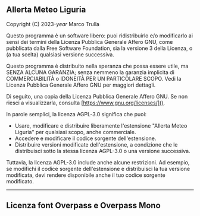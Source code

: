 ## Allerta Meteo Liguria

Copyright (C) 2023-$year$ Marco Trulla

Questo programma è un software libero: puoi ridistribuirlo e/o modificarlo ai sensi dei termini della Licenza Pubblica Generale Affero GNU, come pubblicata dalla Free Software Foundation, sia la versione 3 della Licenza, o (a tua scelta) qualsiasi versione successiva.

Questo programma è distribuito nella speranza che possa essere utile, ma SENZA ALCUNA GARANZIA; senza nemmeno la garanzia implicita di COMMERCIABILITÀ o IDONEITÀ PER UN PARTICOLARE SCOPO. Vedi la Licenza Pubblica Generale Affero GNU per maggiori dettagli.

Di seguito, una copia della Licenza Pubblica Generale Affero GNU. Se non riesci a visualizzarla, consulta [https://www.gnu.org/licenses/]().

<ui-text-content src="/LICENSE.txt"></ui-text-content>

<ui-info-box header="Cosa significa AGPL-3.0?">

In parole semplici, la licenza AGPL-3.0 significa che puoi:

- Usare, modificare e distribuire liberamente l'estensione "Allerta Meteo Liguria" per qualsiasi scopo, anche commerciale.
- Accedere e modificare il codice sorgente dell'estensione.
- Distribuire versioni modificate dell'estensione, a condizione che le distribuisci sotto la stessa licenza AGPL-3.0 o una versione successiva.

Tuttavia, la licenza AGPL-3.0 include anche alcune restrizioni. Ad esempio, se modifichi il codice sorgente dell'estensione e distribuisci la tua versione modificata, devi rendere disponibile anche il tuo codice sorgente modificato.

</ui-info-box>

---

## Licenza font Overpass e Overpass Mono

<ui-text-content src="/assets/fonts/OFL.txt"></ui-text-content>
